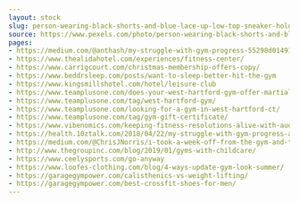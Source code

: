 ```yaml
---
layout: stock
slug: person-wearing-black-shorts-and-blue-lace-up-low-top-sneaker-holding-black-barbell-841131
source: https://www.pexels.com/photo/person-wearing-black-shorts-and-blue-lace-up-low-top-sneaker-holding-black-barbell-841131/
pages:
- https://medium.com/@anthash/my-struggle-with-gym-progress-55298d01491e
- https://www.thealidahotel.com/experiences/fitness-center/
- https://www.carrigcourt.com/christmas-membership-offers-copy/
- https://www.beddrsleep.com/posts/want-to-sleep-better-hit-the-gym
- https://www.kingsmillshotel.com/hotel/leisure-club
- https://www.teamplusone.com/does-your-west-hartford-gym-offer-martial-arts-classes-with-no-extra-membership-fees/
- https://www.teamplusone.com/tag/west-hartford-gym/
- https://www.teamplusone.com/looking-for-a-gym-in-west-hartford-ct/
- https://www.teamplusone.com/tag/gym-gift-certificate/
- https://www.vibenomics.com/keeping-fitness-resolutions-alive-with-audio/
- https://health.10ztalk.com/2018/04/22/my-struggle-with-gym-progress-anthony-ash-medium/
- https://medium.com/@ChrisJNorris/i-took-a-week-off-from-the-gym-and-this-is-what-i-learned-901afd95fde
- http://www.thegroupinc.com/blog/2019/01/gyms-with-childcare/
- https://www.ceelysports.com/go-anyway
- https://www.loofes-clothing.com/blog/4-ways-update-gym-look-summer/
- https://garagegympower.com/calisthenics-vs-weight-lifting/
- https://garagegympower.com/best-crossfit-shoes-for-men/
---
```

